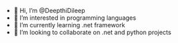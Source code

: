 - 👋 Hi, I’m @DeepthiDileep
- 👀 I’m interested in programming languages
- 🌱 I’m currently learning .net framework
- 💞️ I’m looking to collaborate on .net and python projects

<!---
DeepthiDileep/DeepthiDileep is a ✨ special ✨ repository because its `README.md` (this file) appears on your GitHub profile.
You can click the Preview link to take a look at your changes.
--->
